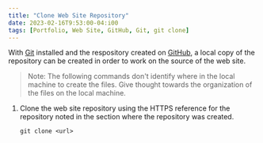 ```yaml
---
title: "Clone Web Site Repository"
date: 2023-02-16T9:53:00-04:i00
tags: [Portfolio, Web Site, GitHub, Git, git clone]
---
```

With [Git](https://git-scm.com/) installed and the respository created on [GitHub](https://github.com/), a local copy of the repository can be created in order to work on the source of the web site.

> Note: The following commands don't identify where in the local machine to create the files.  Give thought towards the organization of the files on the local machine.

1. Clone the web site repository using the HTTPS reference for the repository noted in the section where the repository was created.

   ```
   git clone <url>
   ```